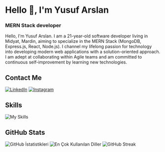 # Hello 👋, I'm Yusuf Arslan
### MERN Stack developer

Hello, I'm Yusuf Arslan. I am a 21-year-old software developer living in Midyat, Mardin, aiming to specialize in the MERN Stack (MongoDB, Express.js, React, Node.js). I channel my lifelong passion for technology into developing modern web applications with a solution-oriented approach. I am adept at collaborating within Agile teams and am committed to continuous self-improvement by learning new technologies.

## Contact Me
<p><a href="https://www.linkedin.com/in/yusuf4rslan?utm_source=share&utm_campaign=share_via&utm_content=profile&utm_medium=android_app" target="_blank"><img src="https://img.shields.io/badge/LinkedIn-%230077B5.svg?&style=flat-square&logo=linkedin&logoColor=white" alt="LinkedIn"></a> <a href="https://www.instagram.com/yu5uf4rslan" target="_blank"><img src="https://img.shields.io/badge/Instagram-%23E4405F.svg?&style=flat-square&logo=instagram&logoColor=white" alt="Instagram"></a> </p>

## Skills
<p align="left">
  <img src="https://skillicons.dev/icons?i=html,css,js,bootstrap,sass,nodejs,express,mysql,java,git&theme=dark" alt="My Skills"/>
</p>

## GitHub Stats

<img src="https://github-readme-stats.vercel.app/api?username=yusuf4rslan&show_icons=true&count_private=true&theme=tokyonight" alt="GitHub İstatistikleri" />

<img src="https.github-readme-stats.vercel.app/api/top-langs/?username=yusuf4rslan&layout=compact&theme=tokyonight" alt="En Çok Kullanılan Diller" />

<img src="https://github-readme-streak-stats.herokuapp.com/?user=yusuf4rslan&theme=tokyonight" alt="GitHub Streak" />
